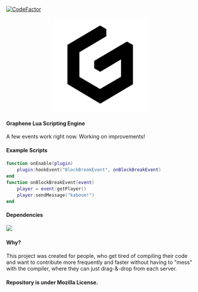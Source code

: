 [![CodeFactor](https://www.codefactor.io/repository/github/alicyclic/graphene/badge)](https://www.codefactor.io/repository/github/alicyclic/graphene)
<div align="center"><img src="assets\logo.png" width="50%"/></div>

#### Graphene Lua Scripting Engine

A few events work right now.
Working on improvements!

#### Example Scripts

```lua
function onEnable(plugin)
    plugin:hookEvent("BlockBreakEvent", onBlockBreakEvent)
end
function onBlockBreakEvent(event) 
    player = event:getPlayer()
    player:sendMessage("kaboom!")
end
```

#### Dependencies

![](https://skillicons.dev/icons?i=mongodb&theme=dark)

#### Why?

This project was created for people, who get tired of compiling their code and want to contribute more frequently and
faster without having to "mess" with the compiler, where they can just drag-&-drop from each server.

#### Repository is under Mozilla License.
